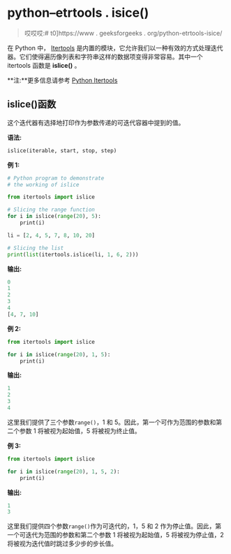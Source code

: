 # python–etrtools . isice()

> 哎哎哎:# t0]https://www . geeksforgeeks . org/python-etrtools-isice/

在 Python 中， [Itertools](https://www.geeksforgeeks.org/python-itertools/) 是内置的模块，它允许我们以一种有效的方式处理迭代器。它们使得遍历像列表和字符串这样的数据项变得非常容易。其中一个 itertools 函数是 **islice()** 。

**注:**更多信息请参考 [Python Itertools](https://www.geeksforgeeks.org/python-itertools/)

## islice()函数

这个迭代器有选择地打印作为参数传递的可迭代容器中提到的值。

**语法:**

```py
islice(iterable, start, stop, step)

```

**例 1:**

```py
# Python program to demonstrate
# the working of islice

from itertools import islice

# Slicing the range function
for i in islice(range(20), 5): 
    print(i)

li = [2, 4, 5, 7, 8, 10, 20] 

# Slicing the list
print(list(itertools.islice(li, 1, 6, 2)))  
```

**输出:**

```py
0
1
2
3
4
[4, 7, 10]

```

**例 2:**

```py
from itertools import islice

for i in islice(range(20), 1, 5): 
    print(i)
```

**输出:**

```py
1
2
3
4

```

这里我们提供了三个参数`range()`，1 和 5。因此，第一个可作为范围的参数和第二个参数 1 将被视为起始值，5 将被视为终止值。

**例 3:**

```py
from itertools import islice

for i in islice(range(20), 1, 5, 2):
    print(i)
```

**输出:**

```py
1
3

```

这里我们提供四个参数`range()`作为可迭代的，1，5 和 2 作为停止值。因此，第一个可迭代为范围的参数和第二个参数 1 将被视为起始值，5 将被视为停止值，2 将被视为迭代值时跳过多少步的步长值。